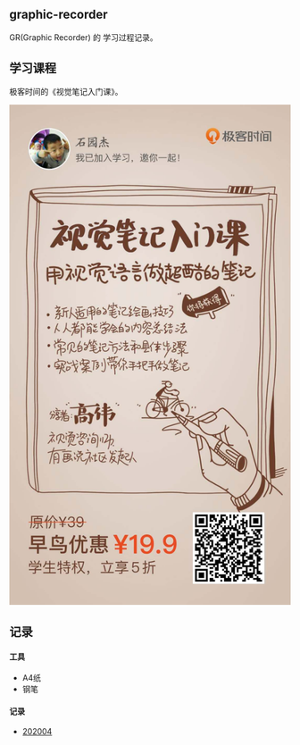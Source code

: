 ## graphic-recorder
GR(Graphic Recorder) 的 学习过程记录。

## 学习课程

极客时间的《视觉笔记入门课》。

![视觉笔记入门课-高伟](./course.jpeg)

## 记录

#### 工具

- A4纸
- 钢笔

#### 记录

- [202004](Recorder/4/README.md)
